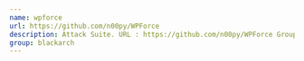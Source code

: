 ```yaml
---
name: wpforce
url: https://github.com/n00py/WPForce
description: Attack Suite. URL : https://github.com/n00py/WPForce Groups : blackarch blackarch-webapp blackarch-cracker blackarch-exploitation
group: blackarch
---
```

